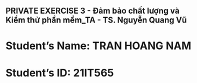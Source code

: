 ## PRIVATE EXERCISE 3 - Đảm bảo chất lượng và Kiểm thử phần mềm_TA - TS. Nguyễn Quang Vũ

# Student’s Name: TRAN HOANG NAM
# Student’s ID: 21IT565
